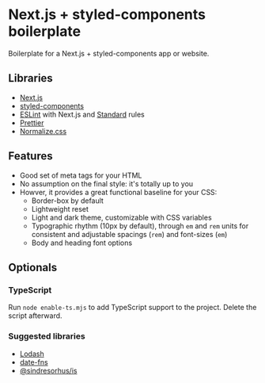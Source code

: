 # Next.js + styled-components boilerplate

Boilerplate for a Next.js + styled-components app or website.

## Libraries

- [Next.js](https://nextjs.org/)
- [styled-components](https://styled-components.com/)
- [ESLint](https://eslint.org/) with Next.js and [Standard](https://github.com/standard/eslint-config-standard) rules
- [Prettier](https://prettier.io/)
- [Normalize.css](https://necolas.github.io/normalize.css/)

## Features

- Good set of meta tags for your HTML
- No assumption on the final style: it's totally up to you
- Howver, it provides a great functional baseline for your CSS:
  - Border-box by default
  - Lightweight reset
  - Light and dark theme, customizable with CSS variables
  - Typographic rhythm (10px by default), through `em` and `rem` units for consistent and adjustable spacings (`rem`) and font-sizes (`em`)
  - Body and heading font options

## Optionals

### TypeScript

Run `node enable-ts.mjs` to add TypeScript support to the project. Delete the script afterward.

### Suggested libraries

- [Lodash](https://lodash.com/)
- [date-fns](https://date-fns.org/)
- [@sindresorhus/is](https://github.com/sindresorhus/is)
